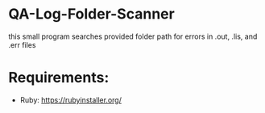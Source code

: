 # QA-Log-Folder-Scanner
this small program searches provided folder path for errors in .out, .lis, and .err files


# Requirements:
* Ruby: https://rubyinstaller.org/
